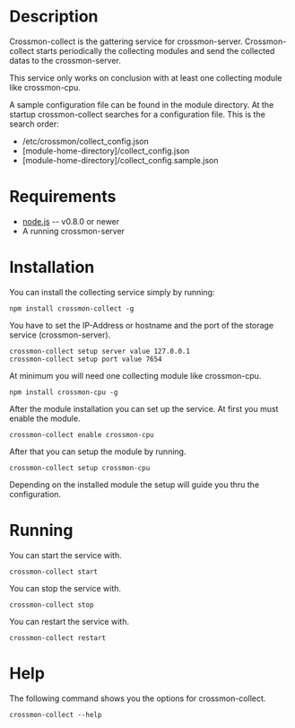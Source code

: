 Description
===========

Crossmon-collect is the gattering service for crossmon-server. 
Crossmon-collect starts periodically the collecting modules 
and send the collected datas to the crossmon-server.

This service only works on conclusion with at least one collecting 
module like crossmon-cpu.


A sample configuration file can be found in the module directory. 
At the startup crossmon-collect searches for a configuration file. This is the search order:

* /etc/crossmon/collect_config.json
* [module-home-directory]/collect_config.json
* [module-home-directory]/collect_config.sample.json


Requirements
============

* [node.js](http://nodejs.org/) -- v0.8.0 or newer
* A running crossmon-server

Installation
============

You can install the collecting service simply by running:

    npm install crossmon-collect -g

You have to set the IP-Address or hostname and the port of the storage service (crossmon-server).

    crossmon-collect setup server value 127.0.0.1
    crossmon-collect setup port value 7654

At minimum you will need one collecting module like crossmon-cpu.

    npm install crossmon-cpu -g

After the module installation you can set up the service. At first you 
must enable the module.

    crossmon-collect enable crossmon-cpu

After that you can setup the module by running. 

    crossmon-collect setup crossmon-cpu

Depending on the installed module the setup will guide you thru the configuration.

Running
=======

You can start the service with.

    crossmon-collect start

You can stop the service with.

    crossmon-collect stop

You can restart the service with.

    crossmon-collect restart

Help
====

The following command shows you the options for crossmon-collect. 

    crossmon-collect --help


